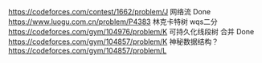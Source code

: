 https://codeforces.com/contest/1662/problem/J 网络流 Done
https://www.luogu.com.cn/problem/P4383 林克卡特树 wqs二分
https://codeforces.com/gym/104976/problem/K 可持久化线段树 合并 Done
https://codeforces.com/gym/104857/problem/K 神秘数据结构？
https://codeforces.com/gym/104857/problem/L 
